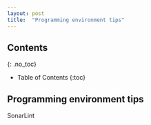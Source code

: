 ```yaml
---
layout: post
title:  "Programming environment tips"
---
```


## Contents
{: .no_toc}

* Table of Contents
{:toc}

## Programming environment tips
SonarLint
